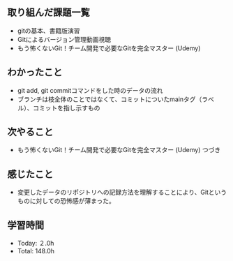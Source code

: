 ## 取り組んだ課題一覧
- gitの基本、書籍版演習
- Gitによるバージョン管理動画視聴
- もう怖くないGit！チーム開発で必要なGitを完全マスター (Udemy)
## わかったこと
- git add, git commitコマンドをした時のデータの流れ
- ブランチは枝全体のことではなくて、コミットについたmainタグ（ラベル）、コミットを指し示すもの
## 次やること
- もう怖くないGit！チーム開発で必要なGitを完全マスター (Udemy) つづき
## 感じたこと
- 変更したデータのリポジトリへの記録方法を理解することにより、Gitというものに対しての恐怖感が薄まった。
## 学習時間
- Today: ２.0h
- Total: 148.0h
